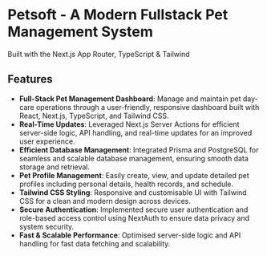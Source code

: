 # Petsoft - A Modern Fullstack Pet Management System

Built with the Next.js App Router, TypeScript & Tailwind


## Features

- **Full-Stack Pet Management Dashboard**: Manage and maintain pet day-care operations through a user-friendly, responsive dashboard built with React, Next.js, TypeScript, and Tailwind CSS.
- **Real-Time Updates**: Leveraged Next.js Server Actions for efficient server-side logic, API handling, and real-time updates for an improved user experience.
- **Efficient Database Management**: Integrated Prisma and PostgreSQL for seamless and scalable database management, ensuring smooth data storage and retrieval.
- **Pet Profile Management**: Easily create, view, and update detailed pet profiles including personal details, health records, and schedule.
- **Tailwind CSS Styling**: Responsive and customisable UI with Tailwind CSS for a clean and modern design across devices.
- **Secure Authentication**: Implemented secure user authentication and role-based access control using NextAuth to ensure data privacy and system security.
- **Fast & Scalable Performance**: Optimised server-side logic and API handling for fast data fetching and scalability.
